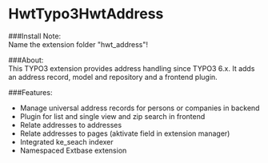 # HwtTypo3HwtAddress
###Install Note:  
Name the extension folder "hwt_address"!

###About:  
This TYPO3 extension provides address handling since TYPO3 6.x. It adds an address record, model and repository and a frontend plugin.

###Features:  
- Manage universal address records for persons or companies in backend
- Plugin for list and single view and zip search in frontend
- Relate addresses to addresses
- Relate addresses to pages (aktivate field in extension manager)
- Integrated ke_seach indexer
- Namespaced Extbase extension